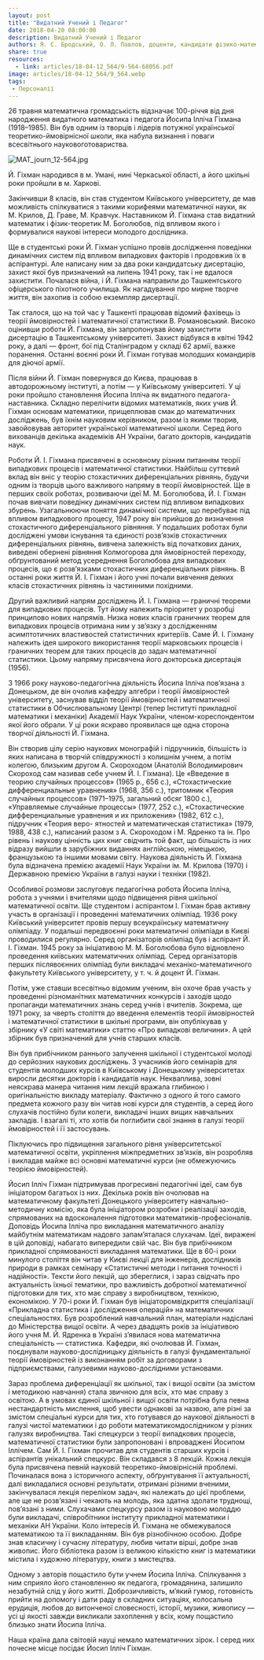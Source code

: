 ```yaml
---
layout: post
title: "Видатний Учений і Педагог"
date: 2018-04-20 08:00:00
description: Видатний Учений і Педагог
authors: Я. С. Бродський, О. Л. Павлов, доценти, кандидати фізико-математичних наук
share: true
resources:
  - link: articles/18-04-12_564/9-564-68056.pdf
image: articles/18-04-12_564/9_564.webp
tags:
 - Персоналії
---
```


26 травня математична громадськість відзначає 100-річчя від дня народження видатного математика і педагога Йосипа Ілліча Гіхмана (1918–1985). Він був одним із творців і лідерів потужної української теоретико-ймовірнісної школи, яка набула визнання і поваги всесвітнього науковоготовариства.

![MAT_journ_12-564.jpg](/articles/18-04-12_564/MAT_journ_12-564.jpg)

Й. Гіхман народився в м. Умані, нині Черкаської області, а його шкільні роки пройшли в м. Харкові.

Закінчивши 8 класів, він став студентом Київського університету, де мав можливість спілкуватися з такими корифеями математичної науки, як М. Крилов, Д. Граве, М. Кравчук. Наставником Й. Гіхмана став видатний математик і фізик-теоретик М. Боголюбов, під впливом якого і формувалися наукові інтереси молодого дослідника.

Ще в студентські роки Й. Гіхман успішно провів дослідження поведінки динамічних систем під впливом випадкових факторів і продовжив їх в аспірантурі. Але написану ним за два роки кандидатську дисертацію, захист якої був призначений на липень 1941 року, так і не вдалося захистити. Почалася війна, і Й. Гіхмана направили до Ташкентського офіцерського піхотного училища. Як нагадування про мирне творче життя, він захопив із собою екземпляр дисертації.

Так сталося, що на той час у Ташкенті працював відомий фахівець із теорії ймовірностей і математичної статистики В. Романовський. Високо оцінивши роботи Й. Гіхмана, він запропонував йому захистити дисертацію в Ташкентському університеті. Захист відбувся в квітні 1942 року, а далі — фронт, бої під Сталінградом у складі 62 армії, важке поранення. Останні воєнні роки Й. Гіхман готував молодших командирів для діючої армії.

Після війни Й. Гіхман повернувся до Києва, працював в автодорожньому інституті, а потім — у Київському університеті. У ці роки пройшло становлення Йосипа Ілліча як видатного педагога-наставника. Складно перелічити відомих математиків, яких учив Й. Гіхман основам математики, прищеплював смак до математичних досліджень, був їхнім науковим керівником, разом із якими творив, завойовував авторитет української математичної школи. Серед його вихованців декілька академіків АН України, багато докторів, кандидатів наук.

Роботи Й. І. Гіхмана присвячені в основному різним питанням теорії випадкових процесів і математичної статистики. Найбільш суттєвий вклад він вніс у теорію стохастичних диференціальних рівнянь, будучи одним із творців цього важливого напряму в теорії ймовірностей. Ще в перших своїх роботах, розвиваючи ідеї М. М. Боголюбова, Й. І. Гіхман почав вивчати поведінку динамічних систем під впливом випадкових збурень. Узагальнюючи поняття динамічної системи, що перебуває під впливом випадкового процесу, 1947 року він прийшов до визначення стохастичного диференціального рівняння. У подальших роботах були досліджені умови існування та єдиності розв’язків стохастичних диференціальних рівнянь, вивчена залежність від початкових даних, виведені обернені рівняння Колмогорова для ймовірностей переходу, обґрунтований метод усереднення Боголюбова для випадкових процесів, що є розв’язками стохастичних диференціальних рівнянь. В останні роки життя Й. І. Гіхман і його учні почали вивчення деяких класів стохастичних рівнянь із частинними похідними.

Другий важливий напрям досліджень Й. І. Гіхмана — граничні теореми для випадкових процесів. Тут йому належить пріоритет у розробці принципово нових напрямів. Низка нових класів граничних теорем для випадкових процесів отримана ним у зв’язку з дослідженням асимптотичних властивостей статистичних критеріїв. Саме Й. І. Гіхману належить ідея широкого використання теорії марковських процесів і граничних теорем для таких процесів до задач математичної статистики. Цьому напряму присвячена його докторська дисертація (1956).

З 1966 року науково-педагогічна діяльність Йосипа Ілліча пов’язана з Донецьком, де він очолив кафедру алгебри і теорії ймовірностей університету, заснував відділ теорії ймовірностей і математичної статистики в Обчислювальному Центрі (тепер Інституті прикладної математики і механіки) Академії Наук України, членом-кореспондентом якої його обрали. У ці роки яскраво проявилася ще одна сторона творчої діяльності Й. Гіхмана.

Він створив цілу серію наукових монографій і підручників, більшість із яких написана в творчій співдружності з колишнім учнем, а потім колегою, близьким другом А. Скороходом (Анатолій Володимирович Скороход сам називав себе учнем Й. І. Гіхмана). Це «Введение в теорию случайных процессов» (1965 р., 656 с.), «Стохастические дифференциальные уравнения» (1968, 356 с.), тритомник «Теория случайных процессов» (1971–1975, загальний обсяг 1800 с.), «Управляемые случайные процессы» (1977, 252 с.), «Стохастические дифференциальные уравнения и их приложения» (1982, 612 с.), підручник «Теория веро- ятностей и математическая статистика» (1979, 1988, 438 с.), написаний разом з А. Скороходом і М. Ядренко та ін. Про рівень і наукову цінність цих книг свідчить той факт, що більшість із них відразу вийшли в зарубіжних виданнях англійською, німецькою, французькою та іншими мовами світу. Наукова діяльність Й. Гіхмана була відзначена премією академії Наук України ім. М. Крилова (1970) і Державною премією України в галузі науки і техніки (1982).

Особливої розмови заслуговує педагогічна робота Йосипа Ілліча, робота з учнями і вчителями щодо підвищення рівня шкільної математичної освіти. Ще студентом і аспірантом І. Гіхман брав активну участь в організації і проведенні математичних олімпіад. 1936 року Київський університет провів першу всеукраїнську математичну олімпіаду. У подальші передвоєнні роки математичні олімпіади в Києві проводилися регулярно. Серед організаторів олімпіад був і аспірант Й. І. Гіхман. 1945 року за ініціативою М. М. Боголюбова було відновлено проведення київських математичних олімпіад. Серед організаторів перших післявоєнних олімпіад були викладачі механіко-математичного факультету Київського університету, у т. ч. й доцент Й. Гіхман.

Потім, уже ставши всесвітньо відомим ученим, він охоче брав участь у проведенні різноманітних математичних конкурсів і заходів щодо пропаганди математичних знань серед учнів і вчителів. Зокрема, ще 1971 року, за чверть століття до введення елементів теорії ймовірностей і математичної статистики в шкільні програми, він опублікував у збірнику «У світі математики» статтю «Про випадкові величини». А цей збірник був призначений для учнів старших класів.

Він був прибічником раннього залучення шкільної і студентської молоді до серйозних наукових досліджень. З учасників його семінарів для студентів молодших курсів в Київському і Донецькому університетах виросли десятки докторів і кандидатів наук. Некваплива, зовні неяскрава манера читання ним лекцій вражала глибиною і оригінальністю викладу матеріалу. Фактично з одного й того самого предмета кожного разу він читав нові курси для студентів, а серед його слухачів постійно були колеги, викладачі інших вищих навчальних закладів. І взагалі ті, хто хотів би поглибити свої знання в галузі теорії ймовірностей і її застосувань.

Піклуючись про підвищення загального рівня університетської математичної освіти, укріплення міжпредметних зв’язків, він розробляв і викладав майже всі основні математичні курси (не обмежуючись теорією ймовірностей).

Йосип Ілліч Гіхман підтримував прогресивні педагогічні ідеї, сам був ініціатором багатьох із них. Декілька років він очолював на математичному факультеті Донецького університету навчально-методичну комісію, яка була ініціатором розробки і реалізації заходів, спрямованих на вдосконалення підготовки математиків-професіоналів. Доповідь Йосипа Ілліча про викладання математичного аналізу майбутнім математикам надовго запам’яталася слухачам. Ідеї, виражені в цій доповіді, набагато випередили свій час. Він був прибічником прикладної спрямованості викладання математики. Ще в 60-і роки минулого століття він читав у Києві лекції для інженерів, дослідників природи в рамках семінару «Статистичні методи і питання точності і надійності». Тексти його лекцій, що збереглися, і зараз свідчать про актуальність їхньої тематики, про важливість добротної математичної підготовки для тих, хто має справу з виробництвом, технікою, економікою. У 70-і роки Й. Гіхман був ініціаторомвідкриття спеціалізації «Прикладна статистика і дослідження операцій» на математичних спеціальностях. Був розроблений навчальний план, матеріали надіслані до Міністерства вищої освіти. А через двадцять років за ініціативою його учня М. Й. Ядренка в Україні з’явилася нова математична спеціальність — статистика. Кафедри, які очолював Й. Гіхман, поєднували науково-дослідницьку діяльність в галузі фундаментальної теорії ймовірностей із виконанням робіт за договорами з підприємствами, галузевими науково-дослідними установами.

Зараз проблема диференціації як шкільної, так і вищої освіти (за змістом і методикою навчання) стала звичною для всіх, хто має справу з освітою. А в умовах єдиної шкільної і вищої освіти потрібна була певна нестандартність мислення, щоб увести однакові за назвою, але різні за змістом спеціальні курси для тих, хто готувався до наукової діяльності в галузі
чистої математики і до роботи математикомдослідником у різних галузях виробництва. Такі спецкурси з теорії випадкових процесів, математичної статистики були запропоновані і впроваджені Йосипом Іллічем. Сам Й. І. Гіхман прочитав для студентів старших курсів і аспірантів унікальний спецкурс. Він складався з 8 лекцій. Кожна лекція була присвячена певній науковій теоретико-ймовірнісній проблемі. Починалася вона з історичного аспекту, обґрунтування її актуальності, далі викладалися основні результати, отримані різними вченими, закінчувалася лекція переліком задач, які належать до цієї проблеми, але ще не розв’язані і чекають на молодь, яка здатна здолати труднощі, пов’язані з ними. Слухачами спецкурсу разом із науковою молоддю були викладачі, співробітники інституту прикладної математики і механіки АН України. Коло інтересів Й. Гіхмана не обмежувалося математикою та її викладанням. Він був різнобічною особою. Добре знав класичну і сучасну літературу, любив читати вірші, добре знав живопис. Його бібліотека разом із великою кількістю книг із математики містила і художню літературу, книги з мистецтва.

Одному з авторів пощастило бути учнем Йосипа Ілліча. Спілкування з ним сприяло його становленню як педагога, громадянина, залишило незабутній слід у його житті. Доброзичливість, м’який гумор, готовність прийти на допомогу і дати раду в складних ситуаціях, колосальна ерудиція, любов до витонченої словесності, історії, музики, живопису — усі ці якості завжди викликали захоплення у всіх, кому пощастило близько знати Йосипа Ілліча.

Наша країна дала світовій науці немало математичних зірок. І серед них почесне місце посідає Йосип Ілліч Гіхман.
